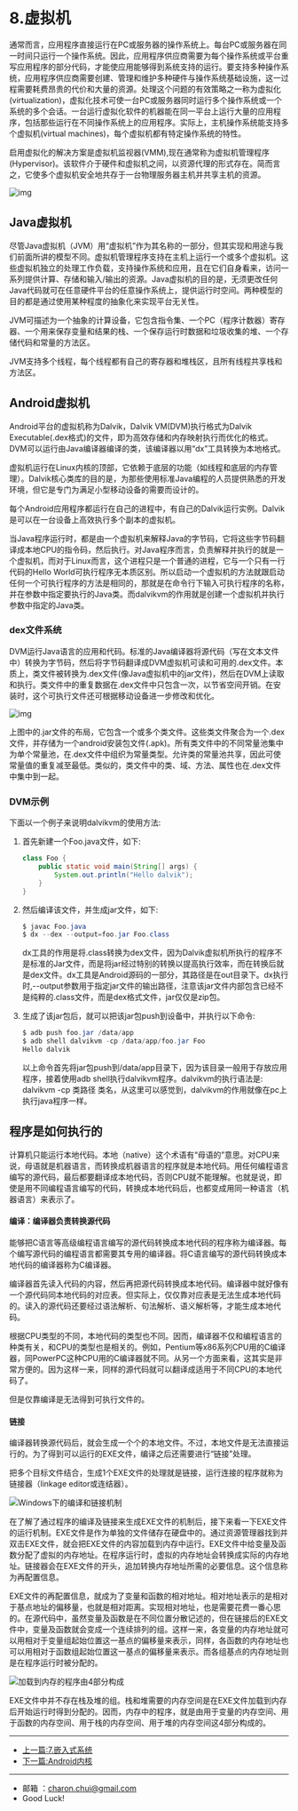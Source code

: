 # 8.虚拟机

通常而言，应用程序直接运行在PC或服务器的操作系统上。每台PC或服务器在同一时间只运行一个操作系统。因此，应用程序供应商需要为每个操作系统或平台重写应用程序的部分代码，才能使应用能够得到系统支持的运行。要支持多种操作系统，应用程序供应商需要创建、管理和维护多种硬件与操作系统基础设施，这一过程需要耗费昂贵的代价和大量的资源。处理这个问题的有效策略之一称为虚拟化(virtualization)，虚拟化技术可使一台PC或服务器同时运行多个操作系统或一个系统的多个会话。一台运行虚拟化软件的机器能在同一平台上运行大量的应用程序，包括那些运行在不同操作系统上的应用程序。实际上，主机操作系统能支持多个虚拟机(virtual machines)，每个虚拟机都有特定操作系统的特性。 

启用虚拟化的解决方案是虚拟机监视器(VMM),现在通常称为虚拟机管理程序(Hypervisor)。该软件介于硬件和虚拟机之间，以资源代理的形式存在。简而言之，它使多个虚拟机安全地共存于一台物理服务器主机并共享主机的资源。



![img](https://raw.githubusercontent.com/CharonChui/Pictures/master/virtual_1.png?raw=true)



## Java虚拟机



尽管Java虚拟机（JVM）用“虚拟机”作为其名称的一部分，但其实现和用途与我们前面所讲的模型不同。虚拟机管理程序支持在主机上运行一个或多个虚拟机。这些虚拟机独立的处理工作负载，支持操作系统和应用，且在它们自身看来，访问一系列提供计算、存储和输入/输出的资源。Java虚拟机的目的是，无须更改任何Java代码就可在任意硬件平台的任意操作系统上，提供运行时空间。两种模型的目的都是通过使用某种程度的抽象化来实现平台无关性。       

JVM可描述为一个抽象的计算设备，它包含指令集、一个PC（程序计数器）寄存器、一个用来保存变量和结果的栈、一个保存运行时数据和垃圾收集的堆、一个存储代码和常量的方法区。 

JVM支持多个线程，每个线程都有自己的寄存器和堆栈区，且所有线程共享栈和方法区。



## Android虚拟机



Android平台的虚拟机称为Dalvik，Dalvik VM(DVM)执行格式为Dalvik Executable(.dex格式)的文件，即为高效存储和内存映射执行而优化的格式。DVM可以运行由Java编译器编译的类，该编译器以用“dx”工具转换为本地格式。

虚拟机运行在Linux内核的顶部，它依赖于底层的功能（如线程和底层的内存管理）。Dalvik核心类库的目的是，为那些使用标准Java编程的人员提供熟悉的开发环境，但它是专门为满足小型移动设备的需要而设计的。

每个Android应用程序都运行在自己的进程中，有自己的Dalvik运行实例。Dalvik是可以在一台设备上高效执行多个副本的虚拟机。 

当Java程序运行时，都是由一个虚拟机来解释Java的字节码，它将这些字节码翻译成本地CPU的指令码，然后执行。对Java程序而言，负责解释并执行的就是一个虚拟机，而对于Linux而言，这个进程只是一个普通的进程，它与一个只有一行代码的Hello World可执行程序无本质区别。所以启动一个虚拟机的方法就跟启动任何一个可执行程序的方法是相同的，那就是在命令行下输入可执行程序的名称，并在参数中指定要执行的Java类。而dalvikvm的作用就是创建一个虚拟机并执行参数中指定的Java类。



### dex文件系统

DVM运行Java语言的应用和代码。标准的Java编译器将源代码（写在文本文件中）转换为字节码，然后将字节码翻译成DVM虚拟机可读和可用的.dex文件。本质上，类文件被转换为.dex文件(像Java虚拟机中的jar文件)，然后在DVM上读取和执行。类文件中的重复数据在.dex文件中只包含一次，以节省空间开销。在安装时，这个可执行文件还可根据移动设备进一步修改和优化。



![img](https://raw.githubusercontent.com/CharonChui/Pictures/master/java_vs_dalvik.png?raw=true)

上图中的.jar文件的布局，它包含一个或多个类文件。这些类文件聚合为一个.dex文件，并存储为一个android安装包文件(.apk)。所有类文件中的不同常量池集中为单个常量池，在.dex文件中组织为常量类型。允许类的常量池共享，因此可使常量值的重复减至最低。类似的，类文件中的类、域、方法、属性也在.dex文件中集中到一起。



### DVM示例

下面以一个例子来说明dalvikvm的使用方法: 

1. 首先新建一个Foo.java文件，如下:  

    ```java
    class Foo {
        public static void main(String[] args) {
            System.out.println("Hello dalvik");
        }
    }
    ```

2. 然后编译该文件，并生成jar文件，如下: 

    ```java
    $ javac Foo.java
    $ dx --dex --output=foo.jar Foo.class
    ```

    dx工具的作用是将.class转换为dex文件，因为Dalvik虚拟机所执行的程序不是标准的Jar文件，而是将jar经过特别的转换以提高执行效率，而在转换后就是dex文件。dx工具是Android源码的一部分，其路径是在out目录下。dx执行时,--output参数用于指定jar文件的输出路径，注意该jar文件内部包含已经不是纯粹的.class文件，而是dex格式文件，jar仅仅是zip包。

3. 生成了该jar包后，就可以把该jar包push到设备中，并执行以下命令: 

    ```java
    $ adb push foo.jar /data/app
    $ adb shell dalvikvm -cp /data/app/foo.jar Foo
    Hello dalvik    
    ```

    以上命令首先将jar包push到/data/app目录下，因为该目录一般用于存放应用程序，接着使用adb shell执行dalvikvm程序。dalvikvm的执行语法是: dalvikvm -cp 类路径 类名，从这里可以感觉到，dalvikvm的作用就像在pc上执行java程序一样。

## 程序是如何执行的

计算机只能运行本地代码。本地（native）这个术语有“母语的”意思。对CPU来说，母语就是机器语言，而转换成机器语言的程序就是本地代码。用任何编程语言编写的源代码，最后都要翻译成本地代码，否则CPU就不能理解。也就是说，即使是用不同编程语言编写的代码，转换成本地代码后，也都变成用同一种语言（机器语言）来表示了。

#### 编译：编译器负责转换源代码

能够把C语言等高级编程语言编写的源代码转换成本地代码的程序称为编译器。每个编写源代码的编程语言都需要其专用的编译器。将C语言编写的源代码转换成本地代码的编译器称为C编译器。

编译器首先读入代码的内容，然后再把源代码转换成本地代码。编译器中就好像有一个源代码同本地代码的对应表。但实际上，仅仅靠对应表是无法生成本地代码的。读入的源代码还要经过语法解析、句法解析、语义解析等，才能生成本地代码。

根据CPU类型的不同，本地代码的类型也不同。因而，编译器不仅和编程语言的种类有关，和CPU的类型也是相关的。例如，Pentium等x86系列CPU用的C编译器，同PowerPC这种CPU用的C编译器就不同。从另一个方面来看，这其实是非常方便的。因为这样一来，同样的源代码就可以翻译成适用于不同CPU的本地代码了。

但是仅靠编译是无法得到可执行文件的。

#### 链接

编译器转换源代码后，就会生成一个个的本地文件。不过，本地文件是无法直接运行的。为了得到可以运行的EXE文件，编译之后还需要进行“链接”处理。

把多个目标文件结合，生成1个EXE文件的处理就是链接，运行连接的程序就称为链接器（linkage editor或连结器）。



![Windows下的编译和链接机制](https://raw.githubusercontent.com/CharonChui/Pictures/master/windows_compile_link.jpg?raw=true)        



在了解了通过程序的编译及链接来生成EXE文件的机制后，接下来看一下EXE文件的运行机制。EXE文件是作为单独的文件储存在硬盘中的。通过资源管理器找到并双击EXE文件，就会把EXE文件的内容加载到内存中运行。EXE文件中给变量及函数分配了虚拟的内存地址。在程序运行时，虚拟的内存地址会转换成实际的内存地址。链接器会在EXE文件的开头，追加转换内存地址所需的必要信息。这个信息称为再配置信息。



EXE文件的再配置信息，就成为了变量和函数的相对地址。相对地址表示的是相对于基点地址的偏移量，也就是相对距离。实现相对地址，也是需要花费一番心思的。在源代码中，虽然变量及函数是在不同位置分散记述的，但在链接后的EXE文件中，变量及函数就会变成一个连续排列的组。这样一来，各变量的内存地址就可以用相对于变量组起始位置这一基点的偏移量来表示，同样，各函数的内存地址也可以用相对于函数组起始位置这一基点的偏移量来表示。而各组基点的内存地址则是在程序运行时被分配的。

![加载到内存的程序由4部分构成](https://raw.githubusercontent.com/CharonChui/Pictures/master/progress_memory.jpg?raw=true)        

EXE文件中并不存在栈及堆的组。栈和堆需要的内存空间是在EXE文件加载到内存后开始运行时得到分配的。因而，内存中的程序，就是由用于变量的内存空间、用于函数的内存空间、用于栈的内存空间、用于堆的内存空间这4部分构成的。





---

- [上一篇:7.嵌入式系统](./OperatingSystem/7.%E5%B5%8C%E5%85%A5%E5%BC%8F%E7%B3%BB%E7%BB%9F.md)
- [下一篇:Android内核](https://github.com/CharonChui/AndroidNote/tree/master/OperatingSystem/AndroidKernal)


---

- 邮箱 ：charon.chui@gmail.com  
- Good Luck! 
